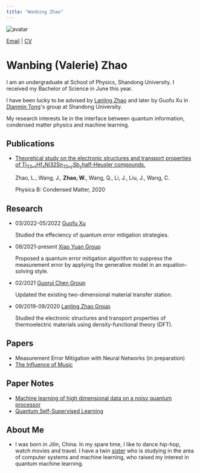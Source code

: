 ```yaml
---
title: "Wanbing Zhao"
---
```


![avatar](https://raw.github.com/wanbingzhao/wanbingzhao.github.io/main/wbzhao.jpg)

[Email](https://mail.google.com/mail/u/0/?fs=1&tf=cm&source=mailto&to=bingoostars@gmail.com) \| [CV](https://drive.google.com/file/d/1dbXR6mgzVwU3Npg7L73yuymmB8b4jvkx/view?usp=share_link)

# Wanbing (Valerie) Zhao

I am an undergraduate at School of Physics, Shandong University. I received my Bachelor of Science in June this year. 

I have been lucky to be advised by [Lanling Zhao](https://faculty.sdu.edu.cn/zhaolanling/en/index.htm) and later by Guofu Xu in [Dianmin Tong](https://www.researchgate.net/profile/Dianmin-Tong)'s group at Shandong University.

<!-- I've also visited [Guorui Chen](https://scholar.google.com/citations?user=1vAbo0oAAAAJ&hl=zh-CN)'s group at Shanhai Jiaotong University, and [Xiao Yuan](http://cfcs.pku.edu.cn/english/people/faculty/xiaoyuan/index.htm)'s group at Peking University. -->

My research interests lie in the interface between quantum information, condensed matter physics and machine learning. <!--My motivation is to xxx.--> 

<!--## News-->

<!-- - [March 2021]-->

## Publications

- [Theoretical study on the electronic structures and transport properties of Ti<sub>32-x</sub>Hf<sub>x</sub>Ni32Sn<sub>32-y</sub>Sb<sub>y</sub>half-Heusler compounds.](https://www.sciencedirect.com/science/article/abs/pii/S092145262030394X)

  Zhao, L., Wang, J., **Zhao, W.**, Wang, Q., Li, J., Liu, J., Wang, C.

  Physica B: Condensed Matter, 2020

## Research
<!--- 06/2022-present  [Daniel Lidar Group](http://qserver.usc.edu/blog/2016/02/daniel-lidar/) 

     Investigating a new quantum algorithm - quantum annealer with a driver made out of long-range interactions.!-->

- 03/2022-05/2022  [Guofu Xu](https://faculty.sdu.edu.cn/xuguofu/en/lwcg/662813/list/index.htm)
  
     Studied the effeciency of quantum error mitigation strategies.

- 08/2021-present  [Xiao Yuan Group](http://cfcs.pku.edu.cn/english/people/faculty/xiaoyuan/index.htm)
  
     Proposed a quantum error mitigation algorithm to suppress the measurement error by applying the generative model in an equation-solving style.

- 02/2021    [Guorui Chen Group](https://2d.sjtu.edu.cn/)

     Updated the existing two-dimensional material transfer station.

- 09/2019-09/2020  [Lanling Zhao Group](https://faculty.sdu.edu.cn/zhaolanling/en/index.htm)

     Studied the electronic structures and transport properties of thermoelectric materials using density-functional theory (DFT).

## Papers
- Measurement Error Mitigation with Neural Networks (in preparation)
- [The Influence of Music](https://drive.google.com/file/d/1dKUXeIqX75Y9yWAdef0moNYm0CAfDTKB/view?usp=sharing)

## Paper Notes
- [Machine learning of high dimensional data on a noisy quantum processor](https://drive.google.com/file/d/1JVrfIe8dcfMQ08WaThREQ1kFX8U85mvP/view?usp=sharing)
- [Quantum Self-Supervised Learning](https://docs.google.com/presentation/d/1aTKGMQLXegpj6OgA4Zs9bivxLpxEcaTk/edit?usp=sharing&ouid=115452466567571275021&rtpof=true&sd=true)
## About Me

- I was born in Jilin, China. In my spare time, I like to dance hip-hop, watch movies and travel. I have a twin [sister](https://wy-go.github.io) who is studying in the area of computer systems and machine learning, who raised my interest in quantum machine learning.
